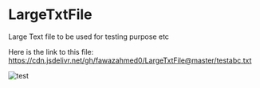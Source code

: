 # LargeTxtFile
 Large Text file to be used for testing purpose etc
 
 Here is the link to this file:  https://cdn.jsdelivr.net/gh/fawazahmed0/LargeTxtFile@master/testabc.txt

<img src="https://github.com/mojombo/github-flavored-markdown/issues/28" alt="test">
